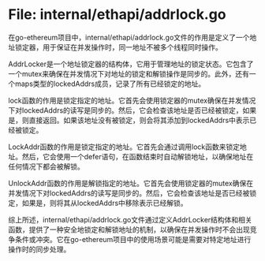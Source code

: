 # File: internal/ethapi/addrlock.go

在go-ethereum项目中，internal/ethapi/addrlock.go文件的作用是定义了一个地址锁定器，用于保证在并发操作时，同一地址不被多个线程同时操作。

AddrLocker是一个地址锁定器的结构体，它用于管理地址的锁定状态。它包含了一个mutex来确保在并发情况下对地址的锁定和解锁操作是同步的。此外，还有一个maps类型的lockedAddrs成员，记录了所有已经锁定的地址。

lock函数的作用是锁定指定的地址。它首先会使用锁定器的mutex确保在并发情况下对lockedAddrs的读写是同步的。然后，它会检查该地址是否已经被锁定，如果是，则直接返回。如果该地址没有被锁定，则会将其添加到lockedAddrs中表示已经被锁定。

LockAddr函数的作用是锁定指定的地址。它首先会通过调用lock函数来锁定地址。然后，它会使用一个defer语句，在函数结束时自动解锁地址，以确保地址在任何情况下都会被解锁。

UnlockAddr函数的作用是解锁指定的地址。它首先会使用锁定器的mutex确保在并发情况下对lockedAddrs的读写是同步的。然后，它会检查该地址是否已经被锁定，如果是，则将其从lockedAddrs中移除表示已经解锁。

综上所述，internal/ethapi/addrlock.go文件通过定义AddrLocker结构体和相关函数，提供了一种安全地锁定和解锁地址的机制，以确保在并发操作时不会出现竞争条件或冲突。它在go-ethereum项目中的使用场景可能是需要对特定地址进行操作时的同步处理。


